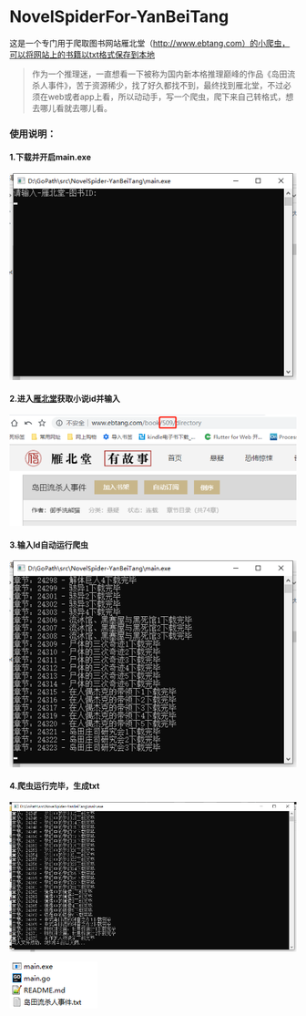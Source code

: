 # NovelSpiderFor-YanBeiTang
这是一个专门用于爬取图书网站雁北堂（http://www.ebtang.com）的小爬虫，可以将网站上的书籍以txt格式保存到本地



> 作为一个推理迷，一直想看一下被称为国内新本格推理巅峰的作品《岛田流杀人事件》，苦于资源稀少，找了好久都找不到，最终找到雁北堂，不过必须在web或者app上看，所以动动手，写一个爬虫，爬下来自己转格式，想去哪儿看就去哪儿看。

### 使用说明：

#### 1.下载并开启main.exe

![1](.\img\1.png)



#### 2.进入[雁北堂](http://www.ebtang.com)获取小说id并输入

![2](.\img\2.png)

#### 3.输入Id自动运行爬虫

![3](.\img\3.png)

#### 4.爬虫运行完毕，生成txt

![4](.\img\4.png)



![4](.\img\5.png)
